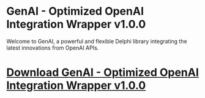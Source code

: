 # GenAI - Optimized OpenAI Integration Wrapper v1.0.0

Welcome to GenAI, a powerful and flexible Delphi library integrating the latest innovations from OpenAI APIs.

# [Download GenAI - Optimized OpenAI Integration Wrapper v1.0.0](https://developer.team/delphi/35322-genai-optimized-openai-integration-wrapper-v100.html)
